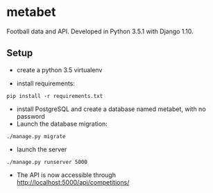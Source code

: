 # metabet

Football data and API. Developed in Python 3.5.1 with Django 1.10.

## Setup

- create a python 3.5 virtualenv

- install requirements:
````
pip install -r requirements.txt
````
- install PostgreSQL and create a database named metabet, with no password
- Launch the database migration:
````
./manage.py migrate
````
- launch the server
````
./manage.py runserver 5000
````
- The API is now accessible through [http://localhost:5000/api/competitions/](http://localhost:5000/api/competitions/)
